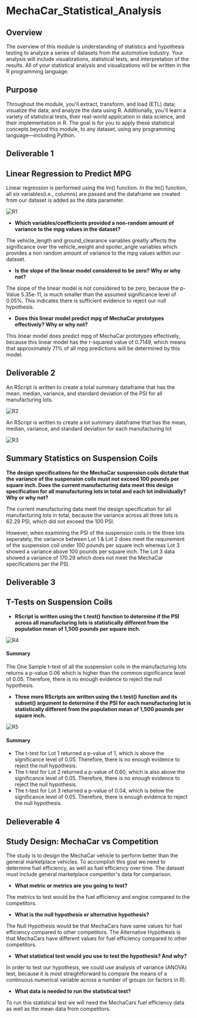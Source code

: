 # MechaCar_Statistical_Analysis

## Overview

The overview of this module is understanding of statistics and hypothesis testing to analyze a series of datasets from the automotive industry. Your analysis will include visualizations, statistical tests, and interpretation of the results. All of your statistical analysis and visualizations will be written in the R programming language.

## Purpose

Throughout the module, you'll extract, transform, and load (ETL) data; visualize the data; and analyze the data using R. Additionally, you'll learn a variety of statistical tests, their real-world application in data science, and their implementation in R. The goal is for you to apply these statistical concepts beyond this module, to any dataset, using any programming language—including Python.

## Deliverable 1

## Linear Regression to Predict MPG

Linear regression is performed using the lm() function. In the lm() function, all six variables(i.e., columns) are passed and the dataframe we created from our dataset is added as the data parameter.

![R1](https://user-images.githubusercontent.com/95719819/163742779-2852db85-c34c-4f34-aabe-995df40ad91d.png)

  - **Which variables/coefficients provided a non-random amount of variance to the mpg values in the dataset?**
   
   The vehicle_length and ground_clearance variables greatly affects the significance over the vehicle_weight and spoiler_angle variables which provides a non random amount of variance to the mpg values within our dataset.
  
  - **Is the slope of the linear model considered to be zero? Why or why not?**
  
  The slope of the linear model is not considered to be zero, because the p-Value 5.35e-11, is much smaller than the assumed significance level of 0.05%. This indicates there is sufficient evidence to reject our null hypothesis.
  
  - **Does this linear model predict mpg of MechaCar prototypes effectively? Why or why not?**
  
  This linear model does predict mpg of MechaCar prototypes effectively, because this linear model has the r-squared value of 0.7149, which means that approximately 71% of all mpg predictions will be determined by this model.

## Deliverable 2

An RScript is written to create a total summary dataframe that has the mean, median, variance, and standard deviation of the PSI for all manufacturing lots.

![R2](https://user-images.githubusercontent.com/95719819/163744037-d3af33fe-6c8f-47f7-a0c0-68f146d4014d.png)

An RScript is written to create a lot summary dataframe that has the mean, median, variance, and standard deviation for each manufacturing lot 

![R3](https://user-images.githubusercontent.com/95719819/163744092-5b23d0e9-5427-48a7-a0a3-278384cab880.png)

## Summary Statistics on Suspension Coils

**The design specifications for the MechaCar suspension coils dictate that the variance of the suspension coils must not exceed 100 pounds per square inch. Does the current manufacturing data meet this design specification for all manufacturing lots in total and each lot individually? Why or why not?**

The current manufacturing data meet the design specification for all manufacturing lots in total, because the variance across all three lots is 62.29 PSI, which did not exceed the 100 PSI.

However, when examining the PSI of the suspension coils in the three lots seperately, the variance between Lot 1 & Lot 2 does meet the requirement of the suspension coil under 100 pounds per square inch whereas Lot 3 showed a variance above 100 pounds per square inch. The Lot 3 data showed a variance of 170.29 which does not meet the MechaCar specifications per the PSI.

## Deliverable 3

## T-Tests on Suspension Coils

  - **RScript is written using the t.test() function to determine if the PSI across all manufacturing lots is statistically different from the population mean of 1,500 pounds per square inch.**

![R4](https://user-images.githubusercontent.com/95719819/163745174-1d317d3a-6006-4ea7-a82f-73bd7c885e36.png)

#### Summary

The One Sample t-test of all the suspension coils in the manufacturing lots returns a p-value 0.06 which is higher than the common significance level of 0.05. Therefore, there is no enough evidence to reject the null hypothesis.

  - **Three more RScripts are written using the t.test() function and its subset() argument to determine if the PSI for each manufacturing lot is statistically different from the population mean of 1,500 pounds per square inch.**

![R5](https://user-images.githubusercontent.com/95719819/163745187-7c6c1f0d-8554-4f30-838b-8058b1e485e8.png)

#### Summary

  - The t-test for Lot 1 returned a p-value of 1, which is above the significance level of 0.05. Therefore, there is no enough evidence to reject the null hypothesis.
  - The t-test for Lot 2 returned a p-value of 0.60, which is also above the significance level of 0.05. Therefore, there is no enough evidence to reject the null hypothesis.
  - The t-test for Lot 3 returned a p-value of 0.04, which is below the significance level of 0.05. Therefore, there is enough evidence to reject the null hypothesis.

## Delieverable 4

## Study Design: MechaCar vs Competition

The study is to design the MechaCar vehicle to perform better than the general marketplace vehicles. To accomplish this goal we need to determine fuel efficiency, as well as fuel efficiency over time. The dataset must include general marketplace competitor's data for comparison.

  - **What metric or metrics are you going to test?**
 
  The metrics to test would be the fuel efficiency and engine compared to the competitors.
  
  - **What is the null hypothesis or alternative hypothesis?**
  
  The Null Hypothesis would be that MechaCars have same values for fuel efficiency compared to other competitors. The Alternative Hypothesis is that MechaCars have different values for fuel efficiency compared to other competitors.
  
  - **What statistical test would you use to test the hypothesis? And why?**

  In order to test our hypothesis, we could use analysis of variance (ANOVA) test, because it is most straightforward to compare the means of a continuous numerical variable across a number of groups (or factors in R).

  - **What data is needed to run the statistical test?**
  
  To run this statistical test we will need the MechaCars fuel efficiency data as well as the mean data from competitors.
